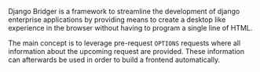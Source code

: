 Django Bridger is a framework to streamline the development of django enterprise applications by providing means to create a desktop like experience in the browser without having to program a single line of HTML.

The main concept is to leverage pre-request `OPTIONS` requests where all information about the upcoming request are provided.
These information can afterwards be used in order to build a frontend automatically.